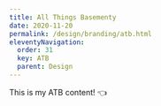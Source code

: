 ```yaml
---
title: All Things Basementy 
date: 2020-11-20
permalink: /design/branding/atb.html
eleventyNavigation:
  order: 31
  key: ATB 
  parent: Design
---
```

This is my ATB content! 👈